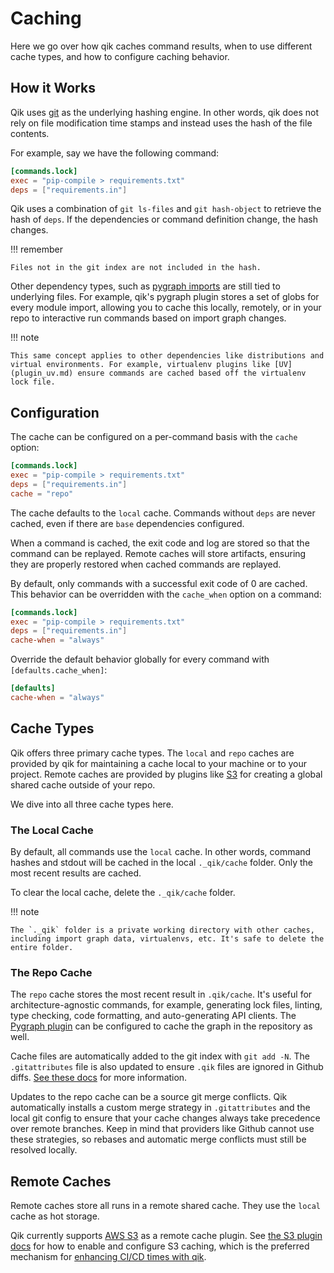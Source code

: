 # Caching

Here we go over how qik caches command results, when to use different cache types, and how to configure caching behavior.

## How it Works

Qik uses [git](https://git-scm.com) as the underlying hashing engine. In other words, qik does not rely on file modification time stamps and instead uses the hash of the file contents.

For example, say we have the following command:

```toml
[commands.lock]
exec = "pip-compile > requirements.txt"
deps = ["requirements.in"]
```

Qik uses a combination of `git ls-files` and `git hash-object` to retrieve the hash of `deps`. If the dependencies or command definition change, the hash changes.

!!! remember

    Files not in the git index are not included in the hash.

Other dependency types, such as [pygraph imports](plugin_pygraph.md) are still tied to underlying files. For example, qik's pygraph plugin stores a set of globs for every module import, allowing you to cache this locally, remotely, or in your repo to interactive run commands based on import graph changes.

!!! note

    This same concept applies to other dependencies like distributions and virtual environments. For example, virtualenv plugins like [UV](plugin_uv.md) ensure commands are cached based off the virtualenv lock file.

## Configuration

The cache can be configured on a per-command basis with the `cache` option:

```toml
[commands.lock]
exec = "pip-compile > requirements.txt"
deps = ["requirements.in"]
cache = "repo"
```

The cache defaults to the `local` cache. Commands without `deps` are never cached, even if there are `base` dependencies configured.

When a command is cached, the exit code and log are stored so that the command can be replayed. Remote caches will store artifacts, ensuring they are properly restored when cached commands are replayed.

By default, only commands with a successful exit code of 0 are cached. This behavior can be overridden with the `cache_when` option on a command:

```toml
[commands.lock]
exec = "pip-compile > requirements.txt"
deps = ["requirements.in"]
cache-when = "always"
```

Override the default behavior globally for every command with `[defaults.cache_when]`:

```toml
[defaults]
cache-when = "always"
```

## Cache Types

Qik offers three primary cache types. The `local` and `repo` caches are provided by qik for maintaining a cache local to your machine or to your project. Remote caches are provided by plugins like [S3](plugin_s3.md) for creating a global shared cache outside of your repo.

We dive into all three cache types here.

### The Local Cache

By default, all commands use the `local` cache. In other words, command hashes and stdout will be cached in the local `._qik/cache` folder. Only the most recent results are cached.

To clear the local cache, delete the `._qik/cache` folder.

!!! note

    The `._qik` folder is a private working directory with other caches, including import graph data, virtualenvs, etc. It's safe to delete the entire folder.

<a id="repo"></a>

### The Repo Cache

The `repo` cache stores the most recent result in `.qik/cache`. It's useful for architecture-agnostic commands, for example, generating lock files, linting, type checking, code formatting, and auto-generating API clients. The [Pygraph plugin](plugin_pygraph.md) can be configured to cache the graph in the repository as well.

Cache files are automatically added to the git index with `git add -N`. The `.gitattributes` file is also updated to ensure `.qik` files are ignored in Github diffs. [See these docs](https://docs.github.com/en/repositories/working-with-files/managing-files/customizing-how-changed-files-appear-on-github) for more information.

Updates to the repo cache can be a source git merge conflicts. Qik automatically installs a custom merge strategy in `.gitattributes` and the local git config to ensure that your cache changes always take precedence over remote branches. Keep in mind that providers like Github cannot use these strategies, so rebases and automatic merge conflicts must still be resolved locally.

## Remote Caches

Remote caches store all runs in a remote shared cache. They use the `local` cache as hot storage.

Qik currently supports [AWS S3](https://aws.amazon.com/s3/) as a remote cache plugin. See [the S3 plugin docs](plugin_s3.md) for how to enable and configure S3 caching, which is the preferred mechanism for [enhancing CI/CD times with qik](cookbook_cicd.md).
